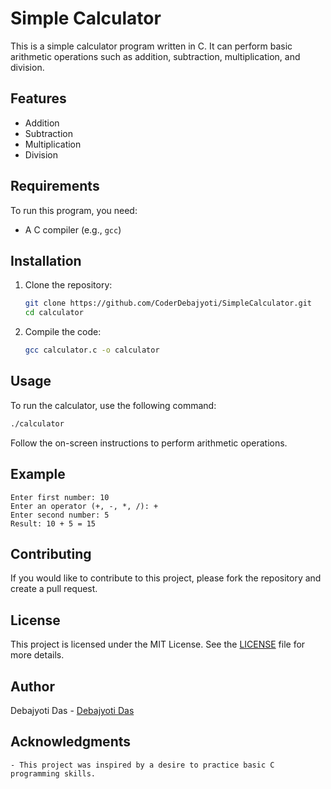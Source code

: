 
# Simple Calculator

This is a simple calculator program written in C. It can perform basic arithmetic operations such as addition, subtraction, multiplication, and division.

## Features

- Addition
- Subtraction
- Multiplication
- Division

## Requirements

To run this program, you need:

- A C compiler (e.g., `gcc`)

## Installation

1. Clone the repository:

   ```bash
   git clone https://github.com/CoderDebajyoti/SimpleCalculator.git
   cd calculator
   ```

2. Compile the code:

   ```bash
   gcc calculator.c -o calculator
   ```

## Usage

To run the calculator, use the following command:

```bash
./calculator
```

Follow the on-screen instructions to perform arithmetic operations.

## Example

```plaintext
Enter first number: 10
Enter an operator (+, -, *, /): +
Enter second number: 5
Result: 10 + 5 = 15
```

## Contributing

If you would like to contribute to this project, please fork the repository and create a pull request.

## License

This project is licensed under the MIT License. See the [LICENSE](LICENSE) file for more details.

## Author

Debajyoti Das - [Debajyoti Das](debajyoti.475@gmail.com)

## Acknowledgments
```
- This project was inspired by a desire to practice basic C programming skills.
```
